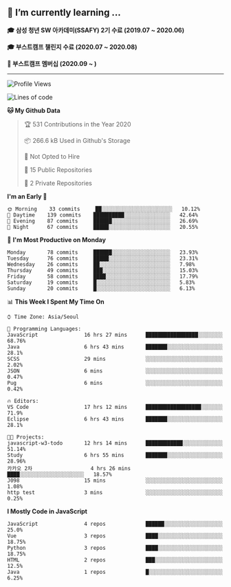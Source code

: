 ## 🌱 I’m currently learning ...

**🎓 삼성 청년 SW 아카데미(SSAFY) 2기 수료 (2019.07 ~ 2020.06)**

**🎓 부스트캠프 챌린지 수료 (2020.07 ~ 2020.08)**

**🏃  부스트캠프 멤버십 (2020.09 ~ )**
 
-----

<!--START_SECTION:waka-->
![Profile Views](http://img.shields.io/badge/Profile%20Views-60-blue)

![Lines of code](https://img.shields.io/badge/From%20Hello%20World%20I%27ve%20Written-34.4%20million%20lines%20of%20code-blue)

**🐱 My Github Data** 

> 🏆 531 Contributions in the Year 2020
 > 
> 📦 266.6 kB Used in Github's Storage 
 > 
> 🚫 Not Opted to Hire
 > 
> 📜 15 Public Repositories
 > 
> 🔑 2 Private Repositories 

**I'm an Early 🐤** 

```text
🌞 Morning    33 commits     ██░░░░░░░░░░░░░░░░░░░░░░░   10.12% 
🌆 Daytime    139 commits    ██████████░░░░░░░░░░░░░░░   42.64% 
🌃 Evening    87 commits     ██████░░░░░░░░░░░░░░░░░░░   26.69% 
🌙 Night      67 commits     █████░░░░░░░░░░░░░░░░░░░░   20.55%

```
📅 **I'm Most Productive on Monday** 

```text
Monday       78 commits     ██████░░░░░░░░░░░░░░░░░░░   23.93% 
Tuesday      76 commits     █████░░░░░░░░░░░░░░░░░░░░   23.31% 
Wednesday    26 commits     ██░░░░░░░░░░░░░░░░░░░░░░░   7.98% 
Thursday     49 commits     ███░░░░░░░░░░░░░░░░░░░░░░   15.03% 
Friday       58 commits     ████░░░░░░░░░░░░░░░░░░░░░   17.79% 
Saturday     19 commits     █░░░░░░░░░░░░░░░░░░░░░░░░   5.83% 
Sunday       20 commits     █░░░░░░░░░░░░░░░░░░░░░░░░   6.13%

```


📊 **This Week I Spent My Time On** 

```text
⌚︎ Time Zone: Asia/Seoul

💬 Programming Languages: 
JavaScript               16 hrs 27 mins      █████████████████░░░░░░░░   68.76% 
Java                     6 hrs 43 mins       ███████░░░░░░░░░░░░░░░░░░   28.1% 
SCSS                     29 mins             ░░░░░░░░░░░░░░░░░░░░░░░░░   2.02% 
JSON                     6 mins              ░░░░░░░░░░░░░░░░░░░░░░░░░   0.47% 
Pug                      6 mins              ░░░░░░░░░░░░░░░░░░░░░░░░░   0.42%

🔥 Editors: 
VS Code                  17 hrs 12 mins      ██████████████████░░░░░░░   71.9% 
Eclipse                  6 hrs 43 mins       ███████░░░░░░░░░░░░░░░░░░   28.1%

🐱‍💻 Projects: 
javascript-w3-todo       12 hrs 14 mins      ████████████░░░░░░░░░░░░░   51.14% 
Study                    6 hrs 55 mins       ███████░░░░░░░░░░░░░░░░░░   28.96% 
카카오 2차                   4 hrs 26 mins       ████░░░░░░░░░░░░░░░░░░░░░   18.57% 
J098                     15 mins             ░░░░░░░░░░░░░░░░░░░░░░░░░   1.08% 
http test                3 mins              ░░░░░░░░░░░░░░░░░░░░░░░░░   0.25%

```

**I Mostly Code in JavaScript** 

```text
JavaScript               4 repos             ██████░░░░░░░░░░░░░░░░░░░   25.0% 
Vue                      3 repos             ████░░░░░░░░░░░░░░░░░░░░░   18.75% 
Python                   3 repos             ████░░░░░░░░░░░░░░░░░░░░░   18.75% 
HTML                     2 repos             ███░░░░░░░░░░░░░░░░░░░░░░   12.5% 
Java                     1 repos             █░░░░░░░░░░░░░░░░░░░░░░░░   6.25%

```



<!--END_SECTION:waka-->

